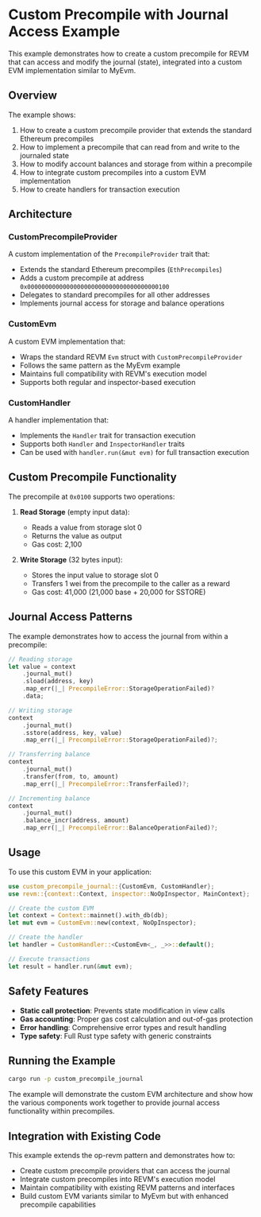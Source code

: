 # Custom Precompile with Journal Access Example

This example demonstrates how to create a custom precompile for REVM that can access and modify the journal (state), integrated into a custom EVM implementation similar to MyEvm.

## Overview

The example shows:
1. How to create a custom precompile provider that extends the standard Ethereum precompiles
2. How to implement a precompile that can read from and write to the journaled state
3. How to modify account balances and storage from within a precompile
4. How to integrate custom precompiles into a custom EVM implementation
5. How to create handlers for transaction execution

## Architecture

### CustomPrecompileProvider

A custom implementation of the `PrecompileProvider` trait that:
- Extends the standard Ethereum precompiles (`EthPrecompiles`)
- Adds a custom precompile at address `0x0000000000000000000000000000000000000100`
- Delegates to standard precompiles for all other addresses
- Implements journal access for storage and balance operations

### CustomEvm

A custom EVM implementation that:
- Wraps the standard REVM `Evm` struct with `CustomPrecompileProvider`
- Follows the same pattern as the MyEvm example
- Maintains full compatibility with REVM's execution model
- Supports both regular and inspector-based execution

### CustomHandler

A handler implementation that:
- Implements the `Handler` trait for transaction execution
- Supports both `Handler` and `InspectorHandler` traits
- Can be used with `handler.run(&mut evm)` for full transaction execution

## Custom Precompile Functionality

The precompile at `0x0100` supports two operations:

1. **Read Storage** (empty input data):
   - Reads a value from storage slot 0
   - Returns the value as output
   - Gas cost: 2,100

2. **Write Storage** (32 bytes input):
   - Stores the input value to storage slot 0
   - Transfers 1 wei from the precompile to the caller as a reward
   - Gas cost: 41,000 (21,000 base + 20,000 for SSTORE)

## Journal Access Patterns

The example demonstrates how to access the journal from within a precompile:

```rust
// Reading storage
let value = context
    .journal_mut()
    .sload(address, key)
    .map_err(|_| PrecompileError::StorageOperationFailed)?
    .data;

// Writing storage
context
    .journal_mut()
    .sstore(address, key, value)
    .map_err(|_| PrecompileError::StorageOperationFailed)?;

// Transferring balance
context
    .journal_mut()
    .transfer(from, to, amount)
    .map_err(|_| PrecompileError::TransferFailed)?;

// Incrementing balance
context
    .journal_mut()
    .balance_incr(address, amount)
    .map_err(|_| PrecompileError::BalanceOperationFailed)?;
```

## Usage

To use this custom EVM in your application:

```rust
use custom_precompile_journal::{CustomEvm, CustomHandler};
use revm::{context::Context, inspector::NoOpInspector, MainContext};

// Create the custom EVM
let context = Context::mainnet().with_db(db);
let mut evm = CustomEvm::new(context, NoOpInspector);

// Create the handler
let handler = CustomHandler::<CustomEvm<_, _>>::default();

// Execute transactions
let result = handler.run(&mut evm);
```

## Safety Features

- **Static call protection**: Prevents state modification in view calls
- **Gas accounting**: Proper gas cost calculation and out-of-gas protection
- **Error handling**: Comprehensive error types and result handling
- **Type safety**: Full Rust type safety with generic constraints

## Running the Example

```bash
cargo run -p custom_precompile_journal
```

The example will demonstrate the custom EVM architecture and show how the various components work together to provide journal access functionality within precompiles.

## Integration with Existing Code

This example extends the op-revm pattern and demonstrates how to:
- Create custom precompile providers that can access the journal
- Integrate custom precompiles into REVM's execution model
- Maintain compatibility with existing REVM patterns and interfaces
- Build custom EVM variants similar to MyEvm but with enhanced precompile capabilities